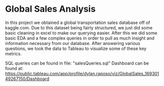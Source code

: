 # Global Sales Analysis

In this project we obtained a global transportation sales database off of kaggle.com. Due to this dataset being fairly structured, we just did some basic cleaning in excel to make our querying easier. After this we did some basic EDA and a few complex queries in order to pull as much insight and information necessary from our database. After answering various questions, we took the data to Tableau to visualize some of these key metrics. 


SQL queries can be found in file: "salesQueries.sql"
Dashboard can be found at: https://public.tableau.com/app/profile/dylan.raposo/viz/GlobalSales_16930149267150/Dashboard
